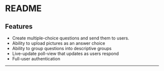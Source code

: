 # README

## Features
- Create multiple-choice questions and send them to users.
- Ability to upload pictures as an answer choice
- Ability to group questions into descriptive groups
- Live-update poll-view that updates as users respond
- Full-user authentication

---
